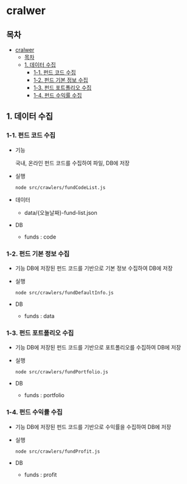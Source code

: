 # cralwer

## 목차

- [cralwer](#cralwer)
  - [목차](#목차)
  - [1. 데이터 수집](#1-데이터-수집)
    - [1-1. 펀드 코드 수집](#1-1-펀드-코드-수집)
    - [1-2. 펀드 기본 정보 수집](#1-2-펀드-기본-정보-수집)
    - [1-3. 펀드 포트폴리오 수집](#1-3-펀드-포트폴리오-수집)
    - [1-4. 펀드 수익률 수집](#1-4-펀드-수익률-수집)

## 1. 데이터 수집

### 1-1. 펀드 코드 수집

- 기능

  국내, 온라인 펀드 코드를 수집하여 파일, DB에 저장

- 실행

  ```
  node src/crawlers/fundCodeList.js
  ```

- 데이터

  - data/{오늘날짜}-fund-list.json

- DB
  - funds : code

### 1-2. 펀드 기본 정보 수집

- 기능
  DB에 저장된 펀드 코드를 기반으로 기본 정보 수집하여 DB에 저장

- 실행

  ```
  node src/crawlers/fundDefaultInfo.js
  ```

- DB
  - funds : data

### 1-3. 펀드 포트폴리오 수집

- 기능
  DB에 저장된 펀드 코드를 기반으로 포트폴리오를 수집하여 DB에 저장

- 실행

  ```
  node src/crawlers/fundPortfolio.js
  ```

- DB
  - funds : portfolio

### 1-4. 펀드 수익률 수집

- 기능
  DB에 저장된 펀드 코드를 기반으로 수익률을 수집하여 DB에 저장

- 실행

  ```
  node src/crawlers/fundProfit.js
  ```

- DB
  - funds : profit

